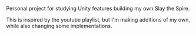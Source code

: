 Personal project for studying Unity features building my own Slay the Spire.

This is inspired by the youtube playlist, but I'm making additions of my own, while also changing some implementations.
